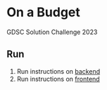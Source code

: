 # On a Budget
GDSC Solution Challenge 2023

## Run
1. Run instructions on [backend](https://github.com/On-A-Budget/backend)
2. Run instructions on [frontend](https://github.com/On-A-Budget/frontend)
